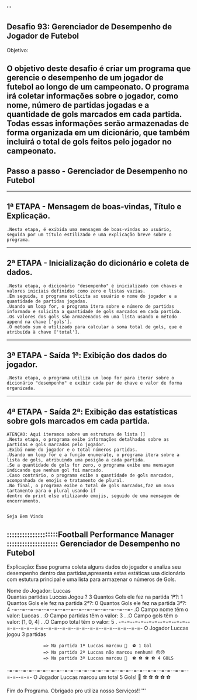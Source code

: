 '''
## Desafio 93: Gerenciador de Desempenho de Jogador de Futebol

Objetivo:

O objetivo deste desafio é criar um programa que gerencie o desempenho de um jogador de futebol ao longo de um campeonato. 
O programa irá coletar informações sobre o jogador, como nome, número de partidas jogadas e a quantidade 
de gols marcados em cada partida. 
Todas essas informações serão armazenadas de forma organizada em um dicionário, 
que também incluirá o total de gols feitos pelo jogador no campeonato.
------------------------------------------------------------------
##  Passo a passo - Gerenciador de Desempenho no Futebol
---------------------------------------------------

## 1ª ETAPA - Mensagem de boas-vindas, Título e Explicação.

    .Nesta etapa, é exibida uma mensagem de boas-vindas ao usuário, seguida por um título estilizado e uma explicação breve sobre o programa.
--------------------------------------------------------------------------
## 2ª ETAPA - Inicialização do dicionário e coleta de dados.
    
    .Nesta etapa, o dicionário "desempenho" é inicializado com chaves e valores iniciais definidos como zero e listas vazias.
    .Em seguida, o programa solicita ao usuário o nome do jogador e a quantidade de partidas jogadas.
    .Usando um loop for, o programa itera sobre o número de partidas informado e solicita a quantidade de gols marcados em cada partida.
    .Os valores dos gols são armazenados em uma lista usando o método append na chave ['gols'].
    .O método sum é utilizado para calcular a soma total de gols, que é atribuída à chave ['total'].
-------------------------------------------------------------------------
## 3ª ETAPA - Saída 1ª: Exibição dos dados do jogador.

    .Nesta etapa, o programa utiliza um loop for para iterar sobre o dicionário "desempenho" e exibir cada par de chave e valor de forma organizada.
-----------------------------------------------------------------------------------------------------------------------------
## 4ª ETAPA - Saída 2ª: Exibição das estatísticas sobre gols marcados em cada partida.
    
    ATENÇAO: Aqui iteramos sobre um estrutura de lista []    
    .Nesta etapa, o programa exibe informações detalhadas sobre as partidas e gols marcados pelo jogador.
    .Exibi nome do jogador e o total números partidas.
    .Usando um loop for e a função enumerate, o programa itera sobre a lista de gols, atribuindo uma posição a cada partida.
    .Se a quantidade de gols for zero, o programa exibe uma mensagem indicando que nenhum gol foi marcado.
    .Caso contrário, o programa exibe a quantidade de gols marcados, acompanhada de emojis e tratamento de plural.
    .No final, o programa exibe o total de gols marcados,faz um novo tartamento para o plural usando if 
    dentro do print else utilizando emojis, seguido de uma mensagem de encerramento.
    
    
    Seja Bem Vindo
::::::::::::::::::::Football Performance Manager ::::::::::::::::::::
               Gerenciador de Desempenho no Futebol
------------------------------------------------------------------------
Explicação: Esse pograma coleta alguns dados do jogador e analiza seu desempenho dentro das partidas,apresenta estas estáticas usa dicionário com estutura principal e uma lista para armazenar o números de Gols.

Nome do Jogador: Luccas                     
Quantas partidas Luccas Jogou ? 3
Quantos Gols ele fez na partida 1ª?: 1
Quantos Gols ele fez na partida 2ª?: 0
Quantos Gols ele fez na partida 3ª?: 4
-=--=--=--=--=--=--=--=--=--=--=--=--=--=--=-
                   .O Campo nome têm o valor: Luccas .
                   .O Campo partidas têm o valor: 3 .
                   .O Campo gols têm o valor: [1, 0, 4] .
                   .O Campo total têm o valor: 5 .
-=-=--=-=--=-=--=-=--=-=--=-=--=-=--=-=--=-=--=-=--=-=--=-=--=-=--=-=--=-=-
O Jogador Luccas jogou 3 partidas

                  => Na partida 1ª Luccas marcou 🥅  ⚽ 1 Gol
                  => Na partida 2ª Luccas não marcou nenhum! 😞😞
                  => Na partida 3ª Luccas marcou 🥅  ⚽ ⚽ ⚽ ⚽ 4 GOLS
-=-=--=-=--=-=--=-=--=-=--=-=--=-=--=-=--=-=--=-=--=-=--=-=--=-=--=-=--=-=-
O Jogador Luccas marcou um total 5 Gols!
🥅  ⚽  ⚽  ⚽  ⚽  ⚽ 

Fim do Programa. Obrigado pro utiliza nosso Serviços!!
'''
